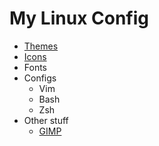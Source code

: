 # My Linux Config
* [Themes](themes.md)
* [Icons](icons.md)
* Fonts
* Configs
  * Vim
  * Bash
  * Zsh
* Other stuff
  * [GIMP](gimp.md)
